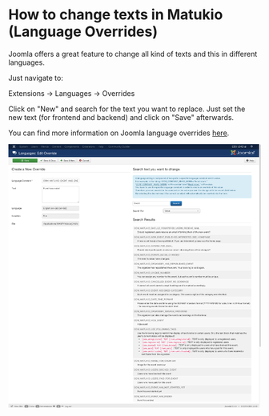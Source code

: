 # How to change texts in Matukio (Language Overrides)

Joomla offers a great feature to change all kind of texts and this in different languages. 

Just navigate to:

Extensions
-> Languages 
-> Overrides

Click on "New" and search for the text you want to replace. Just set the new text (for frontend and backend) and click on "Save" afterwards.

You can find more information on Joomla language overrides [here](https://docs.joomla.org/J3.x:Language_Overrides_in_Joomla).

![](language-override.png)


